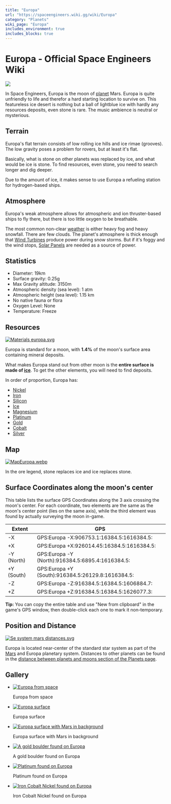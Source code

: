 ```yaml
---
title: "Europa"
url: "https://spaceengineers.wiki.gg/wiki/Europa"
category: "Planets"
wiki_page: "Europa"
includes_environment: true
includes_blocks: true
---
```


# Europa - Official Space Engineers Wiki

[![](https://spaceengineers.wiki.gg/images/thumb/6/63/Europa.png/320px-Europa.png?ce415c)](https://www.maptoglobe.com/r1Wh-IkCP)

In Space Engineers, Europa is the moon of [planet](https://spaceengineers.wiki.gg/wiki/Planets "Planets") Mars. Europa is quite unfriendly to life and therefor a hard starting location to survive on. This featureless ice desert is nothing but a ball of lightblue ice with hardly any resources deposits, even stone is rare. The music ambience is neutral or mysterious.

## Terrain

Europa's flat terrain consists of low rolling ice hills and ice rimae (grooves). The low gravity poses a problem for rovers, but at least it's flat.

Basically, what is stone on other planets was replaced by ice, and what would be ice is stone. To find resources, even stone, you need to search longer and dig deeper.

Due to the amount of ice, it makes sense to use Europa a refueling station for hydrogen-based ships.

## Atmosphere

Europa's weak atmosphere allows for atmospheric and ion thruster-based ships to fly there, but there is too little oxygen to be breathable.

The most common non-clear [weather](https://spaceengineers.wiki.gg/wiki/Weather "Weather") is either heavy fog and heavy snowfall. There are few clouds. The planet's atmosphere is thick enough that [Wind Turbines](https://spaceengineers.wiki.gg/wiki/Wind_Turbine "Wind Turbine") produce power during snow storms. But if it's foggy and the wind stops, [Solar Panels](https://spaceengineers.wiki.gg/wiki/Solar_Panel "Solar Panel") are needed as a source of power.

## Statistics

*   Diameter: 19km
*   Surface gravity: 0.25g
*   Max Gravity altitude: 3150m
*   Atmospheric density (sea level): 1 atm
*   Atmospheric height (sea level): 1.15 km
*   No native fauna or flora
*   Oxygen Level: None
*   Temperature: Freeze

## Resources

[![Materials europa.svg](https://spaceengineers.wiki.gg/images/6/6d/Materials_europa.svg?77a707)](https://spaceengineers.wiki.gg/wiki/File:Materials_europa.svg)

Europa is standard for a moon, with **1.4%** of the moon's surface area containing mineral deposits.

What makes Europa stand out from other moon is the **entire surface is made of [ice](https://spaceengineers.wiki.gg/wiki/Ice "Ice")**. To get the other elements, you will need to find deposits.

In order of proportion, Europa has:

*   [Nickel](https://spaceengineers.wiki.gg/wiki/Nickel_Ore "Nickel Ore")
*   [Iron](https://spaceengineers.wiki.gg/wiki/Iron_Ore "Iron Ore")
*   [Silicon](https://spaceengineers.wiki.gg/wiki/Silicon_Ore "Silicon Ore")
*   [Ice](https://spaceengineers.wiki.gg/wiki/Ice "Ice")
*   [Magnesium](https://spaceengineers.wiki.gg/wiki/Magnesium_Ore "Magnesium Ore")
*   [Platinum](https://spaceengineers.wiki.gg/wiki/Platinum_Ore "Platinum Ore")
*   [Gold](https://spaceengineers.wiki.gg/wiki/Gold_Ore "Gold Ore")
*   [Cobalt](https://spaceengineers.wiki.gg/wiki/Cobalt_Ore "Cobalt Ore")
*   [Silver](https://spaceengineers.wiki.gg/wiki/Silver_Ore "Silver Ore")

## Map

[![MapEuropa.webp](https://spaceengineers.wiki.gg/images/thumb/c/c1/MapEuropa.webp/320px-MapEuropa.webp.png?f501de)](https://spaceengineers.wiki.gg/wiki/File:MapEuropa.webp)

In the ore legend, stone replaces ice and ice replaces stone.

## Surface Coordinates along the moon's center

This table lists the surface GPS Coordinates along the 3 axis crossing the moon's center. For each coordinate, two elements are the same as the moon's center point (lies on the same axis), while the third element was found by actually surveying the moon in-game.

| Extent | GPS |
| --- | --- |
| \-X | GPS:Europa -X:906753.1:16384.5:1616384.5: |
| +X  | GPS:Europa +X:926014.45:16384.5:1616384.5: |
| \-Y (North) | GPS:Europa -Y (North):916384.5:6895.4:1616384.5: |
| +Y (South) | GPS:Europa +Y (South):916384.5:26129.8:1616384.5: |
| \-Z | GPS:Europa -Z:916384.5:16384.5:1606884.7: |
| +Z  | GPS:Europa +Z:916384.5:16384.5:1626077.3: |

**Tip:** You can copy the entire table and use "New from clipboard" in the game's GPS window, then double-click each one to mark it non-temporary.

## Position and Distance

[![Se system mars distances.svg](https://spaceengineers.wiki.gg/images/0/02/Se_system_mars_distances.svg?97d38e)](https://spaceengineers.wiki.gg/wiki/File:Se_system_mars_distances.svg)

  
Europa is located near-center of the standard star system as part of the [Mars](https://spaceengineers.wiki.gg/wiki/Mars "Mars") and Europa planetary system. Distances to other planets can be found in the [distance between planets and moons section of the Planets page](https://spaceengineers.wiki.gg/wiki/Planets#Distance_between_Planets_and_Moons "Planets").

## Gallery

*   [![Europa from space](https://spaceengineers.wiki.gg/images/thumb/6/63/Europa.png/120px-Europa.png?ce415c)](https://spaceengineers.wiki.gg/wiki/File:Europa.png "Europa from space")
    
    Europa from space
    
*   [![Europa surface](https://spaceengineers.wiki.gg/images/thumb/7/7e/EUROPA_surface.png/120px-EUROPA_surface.png?80fef2)](https://spaceengineers.wiki.gg/wiki/File:EUROPA_surface.png "Europa surface")
    
    Europa surface
    
*   [![Europa surface with Mars in background](https://spaceengineers.wiki.gg/images/thumb/a/ad/Europa_ice_dessert.png/120px-Europa_ice_dessert.png?b03237)](https://spaceengineers.wiki.gg/wiki/File:Europa_ice_dessert.png "Europa surface with Mars in background")
    
    Europa surface with Mars in background
    
*   [![A gold boulder found on Europa](https://spaceengineers.wiki.gg/images/thumb/0/08/Gold_Boulder_on_Europa.png/120px-Gold_Boulder_on_Europa.png?719191)](https://spaceengineers.wiki.gg/wiki/File:Gold_Boulder_on_Europa.png "A gold boulder found on Europa")
    
    A gold boulder found on Europa
    
*   [![Platinum found on Europa](https://spaceengineers.wiki.gg/images/thumb/b/b9/Platinum_on_Europa_2024.png/120px-Platinum_on_Europa_2024.png?1be4de)](https://spaceengineers.wiki.gg/wiki/File:Platinum_on_Europa_2024.png "Platinum found on Europa")
    
    Platinum found on Europa
    
*   [![Iron Cobalt Nickel found on Europa](https://spaceengineers.wiki.gg/images/thumb/2/26/Iron_Cobalt_Nickel_on_Europa.png/120px-Iron_Cobalt_Nickel_on_Europa.png?1b1787)](https://spaceengineers.wiki.gg/wiki/File:Iron_Cobalt_Nickel_on_Europa.png "Iron Cobalt Nickel found on Europa")
    
    Iron Cobalt Nickel found on Europa
    
